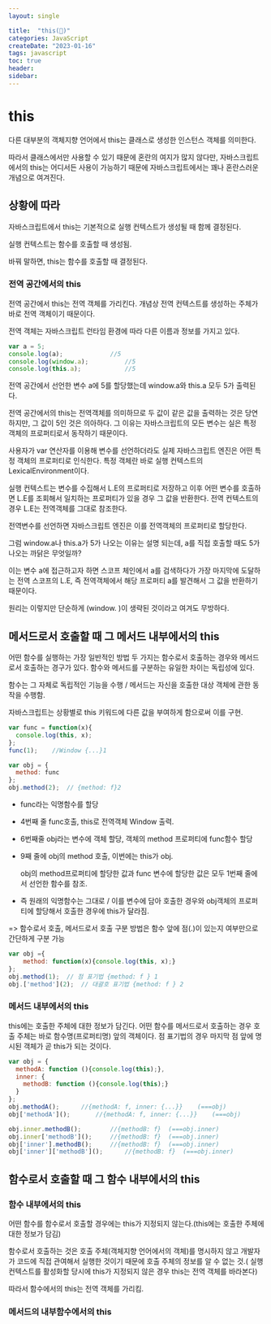 ```yaml
---
layout: single 

title:  "this(🚧)"  
categories: JavaScript
createDate: "2023-01-16"
tags: javascript
toc: true
header:
sidebar: 
---
```


# this

다른 대부분의 객체지향 언어에서 this는 클래스로 생성한 인스턴스 객체를 의미한다.

따라서 클래스에서만 사용할 수 있기 때문에 혼란의 여지가 많지 않다만, 자바스크립트에서의 this는 어디서든 사용이 가능하기 때문에 자바스크립트에서는 꽤나 혼란스러운 개념으로 여겨진다.

## 상황에 따라

자바스크립트에서 this는 기본적으로 실행 컨텍스트가 생성될 때 함께 결정된다.

실행 컨텍스트는 함수를 호출할 때 생성됨.

바꿔 말하면, this는 함수를 호출할 때 결정된다.

### 전역 공간에서의 this

전역 공간에서 this는 전역 객체를 가리킨다. 개념상 전역 컨텍스트를 생성하는 주체가 바로 전역 객체이기 때문이다.

전역 객체는 자바스크립트 런타임 환경에 따라 다른 이름과 정보를 가지고 있다.

```js
var a = 5;
console.log(a);				//5
console.log(window.a);			//5
console.log(this.a);			//5
```

전역 공간에서 선언한 변수 a에 5를 할당했는데 window.a와 this.a 모두 5가 출력된다.

전역 공간에서의 this는 전역객체를 의미하므로 두 값이 같은 값을 출력하는 것은 당연하지만, 그 값이 5인 것은 의아하다. 그 이유는 자바스크립트의  모든 변수는 실은 특정 객체의 프로퍼티로서 동작하기 때문이다.

사용자가 var 연산자를 이용해 변수를 선언하더라도 실제 자바스크립트 엔진은 어떤 특정 객체의 프로퍼티로 인식한다. 특정 객체란 바로 실행 컨텍스트의 LexicalEnvironment이다.

실행 컨텍스트는 변수를 수집해서 L.E의 프로퍼티로 저장하고 이후 어떤 변수를 호출하면 L.E를 조회해서 일치하는 프로퍼티가 있을 경우 그 값을 반환한다. 전역 컨텍스트의 경우 L.E는 전역객체를 그대로 참조한다.

전역변수를 선언하면 자바스크립트 엔진은 이를 전역객체의 프로퍼티로 할당한다.

그럼 window.a나 this.a가 5가 나오는 이유는 설명 되는데, a를 직접 호출할 때도 5가 나오는 까닭은 무엇일까?

이는 변수 a에 접근하고자 하면 스코프 체인에서 a를 검색하다가 가장 마지막에 도달하는 전역 스코프의 L.E, 즉 전역객체에서 해당 프로퍼티 a를 발견해서 그 값을 반환하기 때문이다.

원리는 이렇지만 단순하게 (window. )이 생략된 것이라고 여겨도 무방하다.

## 메서드로서 호출할 때 그 메서드 내부에서의 this

어떤 함수를 실행하는 가장 일반적인 방법 두 가지는 함수로서 호출하는 경우와 메서드로서 호출하는 경구가 있다. 함수와 메서드를 구분하는 유일한 차이는 독립성에 있다.

함수는 그 자체로 독립적인 기능을 수행 / 메서드는 자신을 호출한 대상 객체에 관한 동작을 수행함.

자바스크립트는 상황별로 this 키워드에 다른 값을 부여하게 함으로써 이를 구현.

```js
var func = function(x){
  console.log(this, x);
};
func(1);	//Window {...}1

var obj = {
  method: func
};
obj.method(2);	// {method: f}2
```

- func라는 익명함수를 할당

- 4번째 줄 func호출, this로 전역객체 Window 출력.

- 6번째줄 obj라는 변수에 객체 할당, 객체의 method 프로퍼티에 func함수 할당

- 9째 줄에 obj의 method 호출, 이번에는 this가 obj.

  obj의  method프로퍼티에 할당한 값과 func 변수에 할당한 값은 모두 1번째 줄에서 선언한 함수를 참조.

- 즉 원래의 익명함수는 그대로 / 이를  변수에 담아 호출한 경우와 obj객체의 프로퍼티에 할당해서 호출한 경우에 this가 달라짐.

=> 함수로서 호출, 메서드로서 호출 구분 방법은 함수 앞에 점(.)이 있는지 여부만으로 간단하게 구분 가능

```js
var obj ={
	method: function(x){console.log(this, x);}  
};
obj.method(1);	// 점 표기법 {method: f } 1
obj.['method'](2);	// 대괄호 표기법 {method: f } 2
```

### 메서드 내부에서의 this

this에는 호출한 주체에 대한 정보가 담긴다. 어떤 함수를 메서드로서 호출하는 경우 호출 주체는 바로 함수명(프로퍼티명) 앞의 객체이다. 점 표기법의 경우 마지막 점 앞에 명시된 객체가 곧 this가 되는 것이다.

```js
var obj = {
  methodA: function (){console.log(this);},
  inner: {
    methodB: function (){console.log(this);}
  }
};
obj.methodA();		//{methodA: f, inner: {...}}	(===obj)
obj['methodA']();		//{methodA: f, inner: {...}}	(===obj)

obj.inner.methodB();		//{methodB: f}	(===obj.inner)
obj.inner['methodB']();		//{methodB: f}	(===obj.inner)
obj['inner'].methodB();		//{methodB: f}	(===obj.inner)
obj['inner']['methodB']();		//{methodB: f}	(===obj.inner)
```



## 함수로서 호출할 때 그 함수 내부에서의 this

### 함수 내부에서의 this

어떤 함수를 함수로서 호출할 경우에는 this가 지정되지 않는다.(this에는 호출한 주체에 대한 정보가 담김)

함수로서 호출하는 것은 호출 주체(객체지향 언어에서의 객체)를 명시하지 않고 개발자가 코드에 직접 관여해서 실행한 것이기 때문에 호출 주체의 정보를 알 수 없는 것.( 실행 컨텍스트를 활성화할 당시에 this가 지정되지 않은 경우 this는 전역 객체를 바라본다)

따라서 함수에서의 this는 전역 객체를 가리킴.

### 메서드의 내부함수에서의 this

